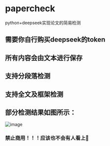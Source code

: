 # papercheck  
python+deepseek实现论文的简易检测  
## 需要你自行购买deepseek的token  
## 所有内容会由文本进行保存  
## 支持分段落检测  
## 支持全文及框架检测  
## 部分检测结果如图所示：  
![image](https://github.com/user-attachments/assets/a1dbdd91-5acb-4a16-896a-a0c3df500b18)

### 禁止商用！！！应该也不会有人看上🙂

